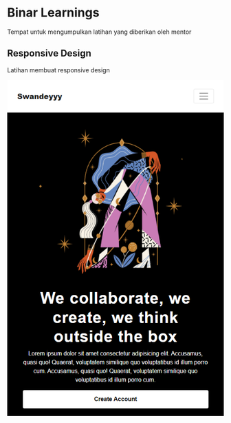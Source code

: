 # Binar Learnings

Tempat untuk mengumpulkan latihan yang diberikan oleh mentor

## Responsive Design

Latihan membuat responsive design

![diagram](./img/responsive_design.png)
